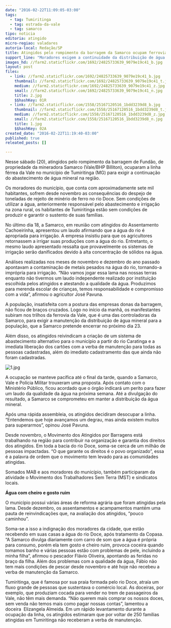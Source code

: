 ```yaml
---
date: "2016-02-22T11:09:05-03:00"
tags:
  - tag: Tumiritinga
  - tag: estrada-da-vale
  - tag: samarco
tipo: noticia
editoria: atingido
micro-regiao: valadares
autoria-local: Redação/SP
title: Atingidos pelo rompimento da barragem da Samarco ocupam ferrovia da Vale em Tumiritinga
support_line: "Moradores exigem a continuidade da distribuição de água mineral, criação de um canal alternativo de abastecimento por meio do rio Caratinga e cadastramento das famílias afetadas economicamente pelo rompimento da barragem de rejeitos. "
images_hd: //farm2.staticflickr.com/1692/24825733639_9079e19c41_b.jpg
layout: post
files:
  - link: //farm2.staticflickr.com/1692/24825733639_9079e19c41_b.jpg
    thumbnail: //farm2.staticflickr.com/1692/24825733639_9079e19c41_t.jpg
    medium: //farm2.staticflickr.com/1692/24825733639_9079e19c41_z.jpg
    small: //farm2.staticflickr.com/1692/24825733639_9079e19c41_n.jpg
    title: 2.jpg
    $$hashKey: 01R
  - link: //farm2.staticflickr.com/1558/25167120516_1bdd3239d8_b.jpg
    thumbnail: //farm2.staticflickr.com/1558/25167120516_1bdd3239d8_t.jpg
    medium: //farm2.staticflickr.com/1558/25167120516_1bdd3239d8_z.jpg
    small: //farm2.staticflickr.com/1558/25167120516_1bdd3239d8_n.jpg
    title: 1.jpg
    $$hashKey: 02A
created_date: "2016-02-22T11:19:40-03:00"
published: true
releated_posts: []

---
```

<p>Nesse s&aacute;bado (20), atingidos pelo rompimento da barragem de Fund&atilde;o, de propriedade da mineradora Samarco (Vale/BHP Billiton), ocuparam a linha f&eacute;rrea da Vale no munic&iacute;pio de Tumiritinga (MG) para exigir a continua&ccedil;&atilde;o do abastecimento de &aacute;gua mineral na regi&atilde;o.</p>

<p>Os moradores do munic&iacute;pio, que conta com aproximadamente sete mil habitantes, sofrem desde novembro as consequ&ecirc;ncias do despejo de toneladas de rejeito de min&eacute;rio de ferro no rio Doce. Sem condi&ccedil;&otilde;es de utilizar a &aacute;gua, anteriormente respons&aacute;vel pelo abastecimento e irriga&ccedil;&atilde;o na zona rural, os habitantes de Tumiritinga est&atilde;o sem condi&ccedil;&otilde;es de produzir e garantir o sustento de suas fam&iacute;lias.</p>

<p>No &uacute;ltimo dia 18, a Samarco, em reuni&atilde;o com atingidos do Assentamento Cachoeirinha, apresentou um laudo afirmando que a &aacute;gua do rio &eacute; apropriada para irriga&ccedil;&atilde;o. A empresa insistiu para que os agricultores retornassem a irrigar suas produ&ccedil;&otilde;es com a &aacute;gua do rio. Entretanto, o mesmo laudo apresentado ressalta que provavelmente os sistemas de irriga&ccedil;&atilde;o ser&atilde;o danificados devido &agrave; alta concentra&ccedil;&atilde;o de s&oacute;lidos na &aacute;gua.</p>

<p>An&aacute;lises realizadas nos meses de novembro e dezembro do ano passado apontavam a contamina&ccedil;&atilde;o de metais pesados na &aacute;gua do rio, tornando-a impr&oacute;pria para irriga&ccedil;&atilde;o. &ldquo;N&atilde;o vamos jogar essa lama nas nossas terras enquanto n&atilde;o tivermos um laudo independente realizado por institui&ccedil;&atilde;o escolhida pelos atingidos e atestando a qualidade da &aacute;gua. Produzimos para merenda escolar de crian&ccedil;as, temos responsabilidade e compromisso com a vida&rdquo;, afirmou o agricultor Jos&eacute; Pavuna. &nbsp;&nbsp;</p>

<p>A popula&ccedil;&atilde;o, insatisfeita com a postura das empresas donas da barragem, n&atilde;o ficou de bra&ccedil;os cruzados. Logo no in&iacute;cio da manh&atilde;, os manifestantes subiram nos trilhos da ferrovia da Vale, que &eacute; uma das controladoras da Samarco, para exigir a manuten&ccedil;&atilde;o da distribui&ccedil;&atilde;o de &aacute;gua mineral para a popula&ccedil;&atilde;o, que a Samarco pretende encerrar no pr&oacute;ximo dia 23.</p>

<p>Al&eacute;m disso, os atingidos reivindicam a cria&ccedil;&atilde;o de um sistema de abastecimento alternativo para o munic&iacute;pio a partir do rio Caratinga e a imediata libera&ccedil;&atilde;o dos cart&otilde;es com a verba de manuten&ccedil;&atilde;o para todas as pessoas cadastradas, al&eacute;m do imediato cadastramento das que ainda n&atilde;o foram cadastradas.</p>

<p><img alt="1.jpg" src="//farm2.staticflickr.com/1558/25167120516_1bdd3239d8_b.jpg" /></p>

<p>A ocupa&ccedil;&atilde;o se manteve pac&iacute;fica at&eacute; o final da tarde, quando a Samarco, Vale e Pol&iacute;cia Militar trouxeram uma proposta. Ap&oacute;s contato com o Minist&eacute;rio P&uacute;blico, ficou acordado que o &oacute;rg&atilde;o indicar&aacute; um perito para fazer um laudo da qualidade da &aacute;gua na pr&oacute;xima semana. At&eacute; a divulga&ccedil;&atilde;o do resultado, a Samarco se comprometeu em manter a distribui&ccedil;&atilde;o da &aacute;gua mineral.</p>

<p>Ap&oacute;s uma r&aacute;pida assembleia, os atingidos decidiram desocupar a linha. &ldquo;Entendemos que hoje avan&ccedil;amos um degrau, mas ainda existem muitos para superarmos&rdquo;, opinou Jos&eacute; Pavuna.</p>

<p>Desde novembro, o Movimento dos Atingidos por Barragens est&aacute; trabalhando na regi&atilde;o para contribuir na organiza&ccedil;&atilde;o e garantia dos direitos dos atingidos. Em toda a bacia do rio Doce, soma-se cerca de um milh&atilde;o de pessoas impactadas. &ldquo;O que garante os direitos &eacute; o povo organizado&rdquo;, essa &eacute; a palavra de ordem que o movimento tem levado para as comunidades atingidas.</p>

<p>Somados MAB e aos moradores do munic&iacute;pio, tamb&eacute;m participaram da atividade o Movimento dos Trabalhadores Sem Terra (MST) e sindicatos locais.</p>

<p><strong>&Aacute;gua com cheiro e gosto ruim</strong></p>

<p>O munic&iacute;pio possui v&aacute;rias &aacute;reas de reforma agr&aacute;ria que foram atingidas pela lama. Desde dezembro, os assentamentos e acampamentos mant&eacute;m uma pauta de reinvindica&ccedil;&otilde;es que, na avalia&ccedil;&atilde;o dos atingidos, &ldquo;pouco caminhou&rdquo;.</p>

<p>Soma-se a isso a indigna&ccedil;&atilde;o dos moradores da cidade, que est&atilde;o recebendo em suas casas a &aacute;gua do rio Doce, ap&oacute;s tratamento da Copasa. &ldquo;A Samarco divulga diariamente com carro de som que a &aacute;gua &eacute; pr&oacute;pria para consumo, por&eacute;m ela tem gosto e cheiro ruim, provoca coceira quando tomamos banho e v&aacute;rias pessoas est&atilde;o com problemas de pele, incluindo a minha filha&rdquo;, afirmou o pescador Fl&aacute;vio Oliveira, apontando as feridas no bra&ccedil;o da filha. Al&eacute;m dos problemas com a qualidade da &aacute;gua, F&aacute;bio n&atilde;o tem mais condi&ccedil;&otilde;es de pescar desde novembro e at&eacute; hoje n&atilde;o recebeu a verba de manuten&ccedil;&atilde;o da Samarco.</p>

<p>Tumiritinga, que &eacute; famosa por sua praia formada pelo rio Doce, atra&iacute;a um fluxo grande de pessoas que sustentava o com&eacute;rcio local. As doceiras, por exemplo, que produziam cocada para vender no trem de passageiros da Vale, n&atilde;o t&ecirc;m mais demanda. &ldquo;N&atilde;o querem mais comprar os nossos doces, sem venda n&atilde;o temos mais como pagar nossas contas&rdquo;, lamentou a doceira&nbsp; Elizangela Almeida. Em um r&aacute;pido levantamento durante a ocupa&ccedil;&atilde;o da linha, os atingidos estimaram que por voltar de 250 fam&iacute;lias atingidas em Tumiritinga n&atilde;o receberam a verba de manuten&ccedil;&atilde;o.</p>
